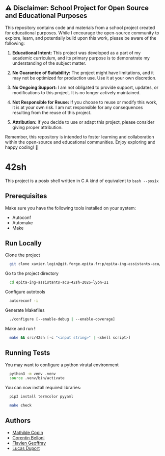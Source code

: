 ## ⚠️ Disclaimer: School Project for Open Source and Educational Purposes

This repository contains code and materials from a school project created for educational purposes. While I encourage the open-source community to explore, learn, and potentially build upon this work, please be aware of the following:

1. **Educational Intent:** This project was developed as a part of my academic curriculum, and its primary purpose is to demonstrate my understanding of the subject matter.

2. **No Guarantee of Suitability:** The project might have limitations, and it may not be optimized for production use. Use it at your own discretion.

3. **No Ongoing Support:** I am not obligated to provide support, updates, or modifications to this project. It is no longer actively maintained.

4. **Not Responsible for Reuse:** If you choose to reuse or modify this work, it is at your own risk. I am not responsible for any consequences resulting from the reuse of this project.

5. **Attribution:** If you decide to use or adapt this project, please consider giving proper attribution.

Remember, this repository is intended to foster learning and collaboration within the open-source and educational communities. Enjoy exploring and happy coding! 🚀

# 42sh

This project is a posix shell written in C
A kind of equivalent to `bash --posix`

## Prerequisites

Make sure you have the following tools installed on your system:
- Autoconf
- Automake
- Make

## Run Locally

Clone the project

```bash
  git clone xavier.login@git.forge.epita.fr:p/epita-ing-assistants-acu/42sh-2026/epita-ing-assistants-acu-42sh-2026-lyon-21.git
```

Go to the project directory

```bash
  cd epita-ing-assistants-acu-42sh-2026-lyon-21
```

Configure autotools

```bash
  autoreconf -i
```

Generate Makefiles

```bash
  ./configure [--enable-debug | --enable-coverage]
```

Make and run !

```bash
  make && src/42sh [-c "<input string>" | <shell script>]
```
## Running Tests

You may want to configure a python virutal environment
```bash
  python3 -m venv .venv
  source .venv/bin/activate
```

You can now install required libraries:
```bash
  pip3 install termcolor pyyaml
```

```bash
  make check
```

## Authors

- [Mathilde Copin](mathilde.copin@epita.fr)
- [Corentin Belloni](corentin.belloni@epita.fr)
- [Flavien Geoffray](flavien.geoffray@epita.fr)
- [Lucas Duport](lucas.duport@epita.fr)
